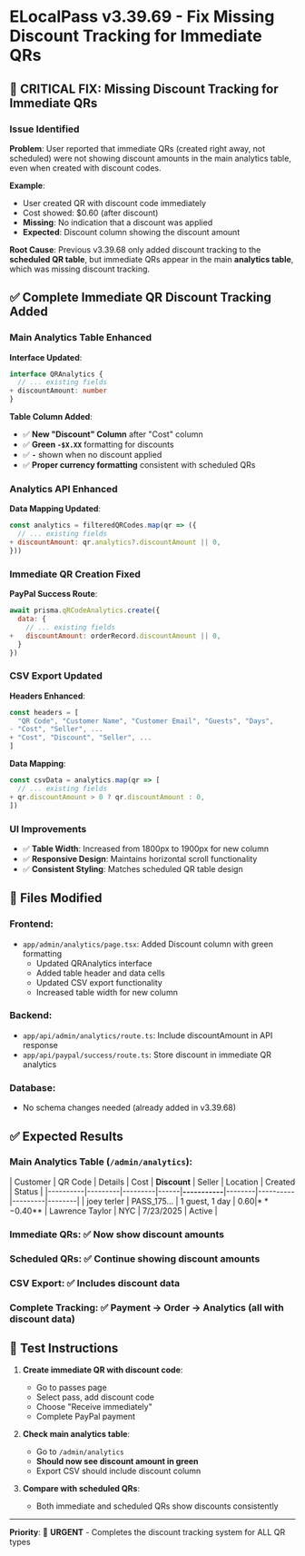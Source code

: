 # ELocalPass v3.39.69 - Fix Missing Discount Tracking for Immediate QRs

## 🐛 **CRITICAL FIX: Missing Discount Tracking for Immediate QRs**

### Issue Identified
**Problem**: User reported that immediate QRs (created right away, not scheduled) were not showing discount amounts in the main analytics table, even when created with discount codes.

**Example**: 
- User created QR with discount code immediately 
- Cost showed: $0.60 (after discount)
- **Missing**: No indication that a discount was applied
- **Expected**: Discount column showing the discount amount

**Root Cause**: Previous v3.39.68 only added discount tracking to the **scheduled QR table**, but immediate QRs appear in the main **analytics table**, which was missing discount tracking.

## ✅ **Complete Immediate QR Discount Tracking Added**

### **Main Analytics Table Enhanced**
**Interface Updated**:
```typescript
interface QRAnalytics {
  // ... existing fields
+ discountAmount: number
}
```

**Table Column Added**:
- ✅ **New "Discount" Column** after "Cost" column
- ✅ **Green `-$X.XX`** formatting for discounts  
- ✅ **`-`** shown when no discount applied
- ✅ **Proper currency formatting** consistent with scheduled QRs

### **Analytics API Enhanced**
**Data Mapping Updated**:
```javascript
const analytics = filteredQRCodes.map(qr => ({
  // ... existing fields
+ discountAmount: qr.analytics?.discountAmount || 0,
}))
```

### **Immediate QR Creation Fixed**
**PayPal Success Route**:
```javascript
await prisma.qRCodeAnalytics.create({
  data: {
    // ... existing fields
+   discountAmount: orderRecord.discountAmount || 0,
  }
})
```

### **CSV Export Updated**
**Headers Enhanced**:
```javascript
const headers = [
  "QR Code", "Customer Name", "Customer Email", "Guests", "Days", 
- "Cost", "Seller", ...
+ "Cost", "Discount", "Seller", ...
]
```

**Data Mapping**:
```javascript
const csvData = analytics.map(qr => [
  // ... existing fields
+ qr.discountAmount > 0 ? qr.discountAmount : 0,
])
```

### **UI Improvements**
- ✅ **Table Width**: Increased from 1800px to 1900px for new column
- ✅ **Responsive Design**: Maintains horizontal scroll functionality
- ✅ **Consistent Styling**: Matches scheduled QR table design

## 🎯 **Files Modified**

### **Frontend**:
- `app/admin/analytics/page.tsx`: Added Discount column with green formatting
  - Updated QRAnalytics interface  
  - Added table header and data cells
  - Updated CSV export functionality
  - Increased table width for new column

### **Backend**:
- `app/api/admin/analytics/route.ts`: Include discountAmount in API response
- `app/api/paypal/success/route.ts`: Store discount in immediate QR analytics

### **Database**: 
- No schema changes needed (already added in v3.39.68)

## ✅ **Expected Results**

### **Main Analytics Table** (`/admin/analytics`):
| Customer | QR Code | Details | Cost | **Discount** | Seller | Location | Created | Status |
|----------|---------|---------|------|**-----------**|--------|----------|---------|--------|
| joey terler | PASS_175... | 1 guest, 1 day | $0.60 | **-$0.40** | Lawrence Taylor | NYC | 7/23/2025 | Active |

### **Immediate QRs**: ✅ **Now show discount amounts**  
### **Scheduled QRs**: ✅ **Continue showing discount amounts**  
### **CSV Export**: ✅ **Includes discount data**  
### **Complete Tracking**: ✅ **Payment → Order → Analytics (all with discount data)**  

## 🚀 **Test Instructions**

1. **Create immediate QR with discount code**:
   - Go to passes page
   - Select pass, add discount code  
   - Choose "Receive immediately"
   - Complete PayPal payment

2. **Check main analytics table**:
   - Go to `/admin/analytics`
   - **Should now see discount amount in green**
   - Export CSV should include discount column

3. **Compare with scheduled QRs**:
   - Both immediate and scheduled QRs show discounts consistently

---

**Priority**: 🚨 **URGENT** - Completes the discount tracking system for ALL QR types 